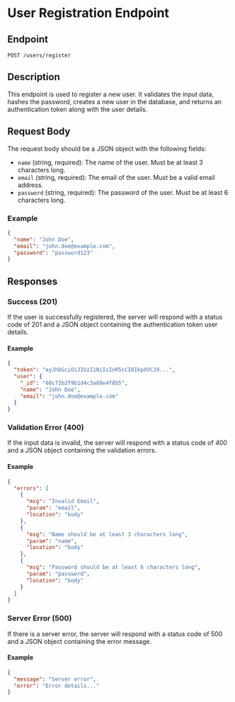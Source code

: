 # User Registration Endpoint

## Endpoint
`POST /users/register`

## Description
This endpoint is used to register a new user. It validates the input data, hashes the password, creates a new user in the database, and returns an authentication token along with the user details.

## Request Body
The request body should be a JSON object with the following fields:
- `name` (string, required): The name of the user. Must be at least 3 characters long.
- `email` (string, required): The email of the user. Must be a valid email address.
- `password` (string, required): The password of the user. Must be at least 6 characters long.

### Example
```json
{
  "name": "John Doe",
  "email": "john.doe@example.com",
  "password": "password123"
}
```

## Responses

### Success (201)
If the user is successfully registered, the server will respond with a status code of 201 and a JSON object containing the authentication token user details.

#### Example
```json
{
  "token": "eyJhbGciOiJIUzI1NiIsInR5cCI6IkpXVCJ9...",
  "user": {
    "_id": "60c72b2f9b1d4c3a88e4f8b5",
    "name": "John Doe",
    "email": "john.doe@example.com"
  }
}
```

### Validation Error (400)
If the input data is invalid, the server will respond with a status code of 400 and a JSON object containing the validation errors.

#### Example
```json
{
  "errors": [
    {
      "msg": "Invalid Email",
      "param": "email",
      "location": "body"
    },
    {
      "msg": "Name should be at least 3 characters long",
      "param": "name",
      "location": "body"
    },
    {
      "msg": "Password should be at least 6 characters long",
      "param": "password",
      "location": "body"
    }
  ]
}
```

### Server Error (500)
If there is a server error, the server will respond with a status code of 500 and a JSON object containing the error message.

#### Example
```json
{
  "message": "Server error",
  "error": "Error details..."
}
```

